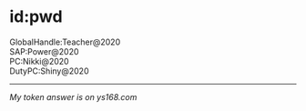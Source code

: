 # id:pwd
GlobalHandle:Teacher@2020   
SAP:Power@2020   
PC:Nikki@2020   
DutyPC:Shiny@2020   







------------------------------

*My token answer is on ys168.com*







